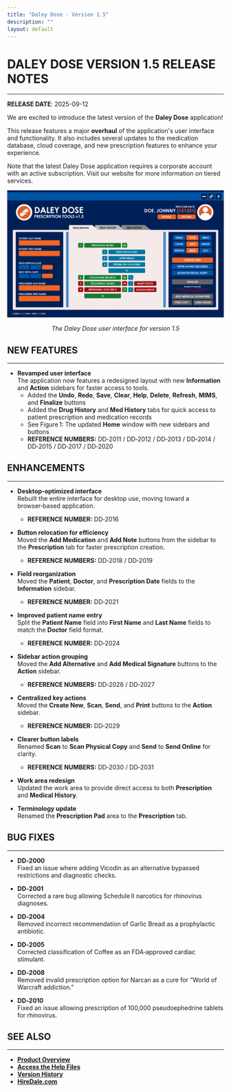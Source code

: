 ```yaml
---
title: "Daley Dose - Version 1.5"
description: ""
layout: default
---
```


# **DALEY DOSE VERSION 1.5 RELEASE NOTES**
---
**RELEASE DATE**: 2025-09-12

We are excited to introduce the latest version of the **Daley Dose** application!

This release features a major **overhaul** of the application's user interface and functionality. It also includes several updates to the medication database, cloud coverage, and new prescription features to enhance your experience.

Note that the latest Daley Dose application requires a corporate account with an active subscription. Visit our website for more information on tiered services.

![Daily Dose user interface](/assets/images/daley-dose-home-window-error.png)  
<p style="text-align:center;"><em>The Daley Dose user interface for version 1.5</em></p>


## **NEW FEATURES**
---

- **Revamped user interface**  
  The application now features a redesigned layout with new **Information** and **Action** sidebars for faster access to tools.  
  - Added the **Undo**, **Redo**, **Save**, **Clear**, **Help**, **Delete**, **Refresh**, **MIMS**, and **Finalize** buttons  
  - Added the **Drug History** and **Med History** tabs for quick access to patient prescription and medication records  
  - See Figure 1: The updated **Home** window with new sidebars and buttons  
  - **REFERENCE NUMBERS:** DD‑2011 / DD‑2012 / DD‑2013 / DD‑2014 / DD‑2015 / DD‑2017 / DD‑2020

## **ENHANCEMENTS**
---

- **Desktop‑optimized interface**  
  Rebuilt the entire interface for desktop use, moving toward a browser‑based application.  
  - **REFERENCE NUMBER:** DD‑2016

- **Button relocation for efficiency**  
  Moved the **Add Medication** and **Add Note** buttons from the sidebar to the **Prescription** tab for faster prescription creation.  
  - **REFERENCE NUMBERS:** DD‑2018 / DD‑2019

- **Field reorganization**  
  Moved the **Patient**, **Doctor**, and **Prescription Date** fields to the **Information** sidebar.  
  - **REFERENCE NUMBER:** DD‑2021

- **Improved patient name entry**  
  Split the **Patient Name** field into **First Name** and **Last Name** fields to match the **Doctor** field format.  
  - **REFERENCE NUMBER:** DD‑2024

- **Sidebar action grouping**  
  Moved the **Add Alternative** and **Add Medical Signature** buttons to the **Action** sidebar.  
  - **REFERENCE NUMBERS:** DD‑2026 / DD‑2027

- **Centralized key actions**  
  Moved the **Create New**, **Scan**, **Send**, and **Print** buttons to the **Action** sidebar.  
  - **REFERENCE NUMBER:** DD‑2029

- **Clearer button labels**  
  Renamed **Scan** to **Scan Physical Copy** and **Send** to **Send Online** for clarity.  
  - **REFERENCE NUMBERS:** DD‑2030 / DD‑2031

- **Work area redesign**  
  Updated the work area to provide direct access to both **Prescription** and **Medical History**.

- **Terminology update**  
  Renamed the **Prescription Pad** area to the **Prescription** tab.

## **BUG FIXES**
---

- **DD‑2000**  
  Fixed an issue where adding Vicodin as an alternative bypassed restrictions and diagnostic checks.

- **DD‑2001**  
  Corrected a rare bug allowing Schedule II narcotics for rhinovirus diagnoses.

- **DD‑2004**  
  Removed incorrect recommendation of Garlic Bread as a prophylactic antibiotic.

- **DD‑2005**  
  Corrected classification of Coffee as an FDA‑approved cardiac stimulant.

- **DD‑2008**  
  Removed invalid prescription option for Narcan as a cure for “World of Warcraft addiction.”

- **DD‑2010**  
  Fixed an issue allowing prescription of 100,000 pseudoephedrine tablets for rhinovirus.


## **SEE ALSO**
---
- [**Product Overview**](https://hiredale.github.io/daleydose/)
- [**Access the Help Files**](/daleydose/help-files)
- [**Version History**](/daleydose/release-note-version-history)
- [**HireDale.com**](https://hiredale.github.io)
